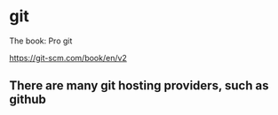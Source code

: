 # git


The book: Pro git

https://git-scm.com/book/en/v2


## There are many git hosting providers, such as github
